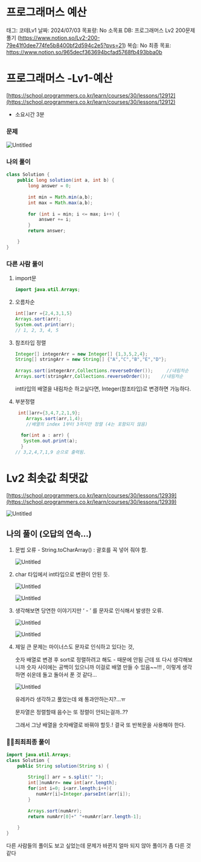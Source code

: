 # 프로그래머스 예산

태그: 코테Lv1
날짜: 2024/07/03
목표량: No
소목표 DB: 프로그래머스 Lv2 200문제 풀기 (https://www.notion.so/Lv2-200-79e41f0dee774fe5b8400bf2d594c2e5?pvs=21)
복습: No
최종 목표: https://www.notion.so/965decf363694bcfad5768fb493bba0b

# 프로그래머스 -Lv1-예산

[https://school.programmers.co.kr/learn/courses/30/lessons/12912](https://school.programmers.co.kr/learn/courses/30/lessons/12912)

- 소요시간 3분

### 문제

![Untitled](%E1%84%91%E1%85%B3%E1%84%85%E1%85%A9%E1%84%80%E1%85%B3%E1%84%85%E1%85%A2%E1%84%86%E1%85%A5%E1%84%89%E1%85%B3%20%E1%84%8B%E1%85%A8%E1%84%89%E1%85%A1%E1%86%AB%201caede3dcce34bdab2a11d21448d84ac/Untitled.png)

### 나의 풀이

```java
class Solution {
    public long solution(int a, int b) {
        long answer = 0;
        
        int min = Math.min(a,b);
        int max = Math.max(a,b);
        
        for (int i = min; i <= max; i++) {
            answer += i;
        }
        return answer;

    }
}
```

### 다른 사람 풀이

1. import문
    
    ```java
    import java.util.Arrays;
    ```
    
2. 오름차순
    
    ```java
    int[]arr ={2,4,3,1,5}
    Arrays.sort(arr);
    System.out.print(arr);
    // 1, 2, 3, 4, 5
    ```
    
3. 참조타입 정렬
    
    ```java
    Integer[] integerArr = new Integer[] {1,3,5,2,4};                          
    String[] stringArr = new String[] {"A","C","B","E","D"};       
         
    Arrays.sort(integerArr,Collections.reverseOrder());     //내림차순
    Arrays.sort(stringArr,Collections.reverseOrder());    //내림차순
    ```
    
    int타입의 배열을 내림차순 하고싶다면, Integer(참조타입)로 변경하면 가능하다.
    
4. 부분정렬
    
    ```java
     int[]arr={3,4,7,2,1,9};
    	Arrays.sort(arr,1,4);
    	//배열의 index 1부터 3까지만 정렬 (4는 포함되지 않음)
    	
      for(int a : arr) {
       System.out.print(a);
      }
    // 3,2,4,7,1,9 순으로 출력됨.
    
    ```
    

# Lv2 최솟값 최댓값

[https://school.programmers.co.kr/learn/courses/30/lessons/12939](https://school.programmers.co.kr/learn/courses/30/lessons/12939)

![Untitled](%E1%84%91%E1%85%B3%E1%84%85%E1%85%A9%E1%84%80%E1%85%B3%E1%84%85%E1%85%A2%E1%84%86%E1%85%A5%E1%84%89%E1%85%B3%20%E1%84%8B%E1%85%A8%E1%84%89%E1%85%A1%E1%86%AB%201caede3dcce34bdab2a11d21448d84ac/Untitled%201.png)

## 나의 풀이 (오답의 연속…)

1. 문법 오류 - String.toCharArray() : 괄호를 꼭 넣어 줘야 함.
    
    ![Untitled](%E1%84%91%E1%85%B3%E1%84%85%E1%85%A9%E1%84%80%E1%85%B3%E1%84%85%E1%85%A2%E1%84%86%E1%85%A5%E1%84%89%E1%85%B3%20%E1%84%8B%E1%85%A8%E1%84%89%E1%85%A1%E1%86%AB%201caede3dcce34bdab2a11d21448d84ac/Untitled%202.png)
    
2. char 타입에서 int타입으로 변환이 안된 듯.
    
    ![Untitled](%E1%84%91%E1%85%B3%E1%84%85%E1%85%A9%E1%84%80%E1%85%B3%E1%84%85%E1%85%A2%E1%84%86%E1%85%A5%E1%84%89%E1%85%B3%20%E1%84%8B%E1%85%A8%E1%84%89%E1%85%A1%E1%86%AB%201caede3dcce34bdab2a11d21448d84ac/Untitled%203.png)
    
    ![Untitled](%E1%84%91%E1%85%B3%E1%84%85%E1%85%A9%E1%84%80%E1%85%B3%E1%84%85%E1%85%A2%E1%84%86%E1%85%A5%E1%84%89%E1%85%B3%20%E1%84%8B%E1%85%A8%E1%84%89%E1%85%A1%E1%86%AB%201caede3dcce34bdab2a11d21448d84ac/Untitled%204.png)
    
3. 생각해보면 당연한 이야기지만 ‘ - ’ 를 문자로 인식해서 발생한 오류.
    
    ![Untitled](%E1%84%91%E1%85%B3%E1%84%85%E1%85%A9%E1%84%80%E1%85%B3%E1%84%85%E1%85%A2%E1%84%86%E1%85%A5%E1%84%89%E1%85%B3%20%E1%84%8B%E1%85%A8%E1%84%89%E1%85%A1%E1%86%AB%201caede3dcce34bdab2a11d21448d84ac/Untitled%205.png)
    
    ![Untitled](%E1%84%91%E1%85%B3%E1%84%85%E1%85%A9%E1%84%80%E1%85%B3%E1%84%85%E1%85%A2%E1%84%86%E1%85%A5%E1%84%89%E1%85%B3%20%E1%84%8B%E1%85%A8%E1%84%89%E1%85%A1%E1%86%AB%201caede3dcce34bdab2a11d21448d84ac/Untitled%206.png)
    
4. 제일 큰 문제는 마이너스도 문자로 인식하고 있다는 것,
    
    숫자 배열로 변경 후 sort로 정렬하려고 해도 - 때문에 안됨 근데 또 다시 생각해보니까 숫자 사이에는 공백이 있으니까 이걸로 배열 만들 수 있음~~!!! , 이렇게 생각하면 쉬운데 돌고 돌아서 푼 것 같다…
    
    ![Untitled](%E1%84%91%E1%85%B3%E1%84%85%E1%85%A9%E1%84%80%E1%85%B3%E1%84%85%E1%85%A2%E1%84%86%E1%85%A5%E1%84%89%E1%85%B3%20%E1%84%8B%E1%85%A8%E1%84%89%E1%85%A1%E1%86%AB%201caede3dcce34bdab2a11d21448d84ac/Untitled%207.png)
    
    유레카라 생각하고 풀었는데 왜 통과안하는지?…ㅠ
    
    문자열은 정렬할때 음수는 또 정렬이 안되는걸까..?? 
    
    그래서 그냥 배열을 숫자배열로 바꿔야 할듯.! 결국 또 반복문을 사용해야 한다.
    

### 👏🏻최최최종 풀이

```java
import java.util.Arrays;
class Solution {
    public String solution(String s) {
                    
        String[] arr = s.split(" ");
        int[]numArr= new int[arr.length];
        for(int i=0; i<arr.length;i++){
           numArr[i]=Integer.parseInt(arr[i]);
        }
                     
        Arrays.sort(numArr);
        return numArr[0]+" "+numArr[arr.length-1];
    
    }
}
```

다른 사람들의 풀이도 보고 싶었는데 문제가 바뀐지 얼마 되지 않아 풀이가 좀 다른 것 같다